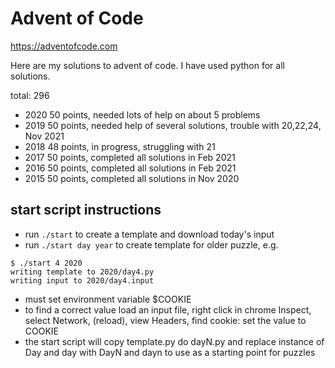 Advent of Code
==============

https://adventofcode.com

Here are my solutions to advent of code.  I have used python for all
solutions.

total: 296

- 2020 50 points, needed lots of help on about 5 problems
- 2019 50 points, needed help of several solutions, trouble with 20,22,24, Nov 2021
- 2018 48 points, in progress, struggling with 21
- 2017 50 points, completed all solutions in Feb 2021
- 2016 50 points, completed all solutions in Feb 2021
- 2015 50 points, completed all solutions in Nov 2020

## start script instructions

- run `./start` to create a template and download today's input
- run `./start day year` to create template for older puzzle, e.g.
```
$ ./start 4 2020
writing template to 2020/day4.py
writing input to 2020/day4.input
```
- must set environment variable $COOKIE
- to find a correct value load an input file, right click in chrome Inspect, select Network, (reload), view Headers, find cookie: set the value to COOKIE
- the start script will copy template.py do dayN.py and replace instance of Day and day with DayN and dayn to use as a starting point for puzzles
